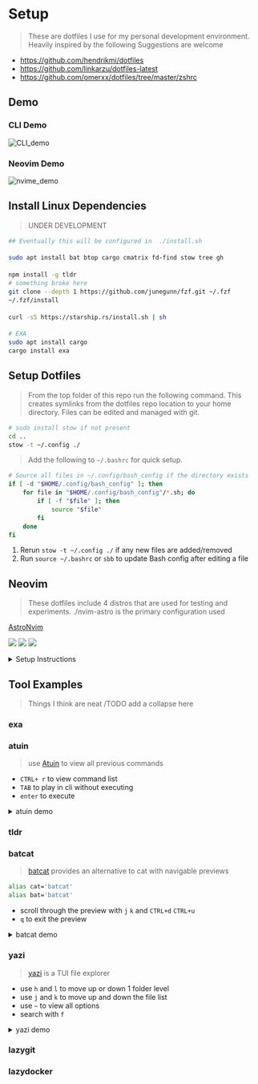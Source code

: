 # Setup

> These are dotfiles I use for my personal development environment. Heavily inspired by the following
> Suggestions are welcome

- https://github.com/hendrikmi/dotfiles
- https://github.com/linkarzu/dotfiles-latest
- https://github.com/omerxx/dotfiles/tree/master/zshrc

## Demo

### CLI Demo

![CLI_demo](./.Images/full_cli_demo_gif.gif)

### Neovim Demo

![nvime_demo](./.Images/nvim_demo_gif.gif)

## Install Linux Dependencies

> UNDER DEVELOPMENT

```bash
## Eventually this will be configured in  ./install.sh

sudo apt install bat btop cargo cmatrix fd-find stow tree gh

npm install -g tldr
# something broke here
git clone --depth 1 https://github.com/junegunn/fzf.git ~/.fzf
~/.fzf/install

curl -sS https://starship.rs/install.sh | sh

# EXA
sudo apt install cargo
cargo install exa

```

## Setup Dotfiles

> From the top folder of this repo run the following command. This creates symlinks from the dotfiles repo location
> to your home directory. Files can be edited and managed with git.

```bash
# sudo install stow if not present
cd ..
stow -t ~/.config ./
```

> Add the following to `~/.bashrc` for quick setup.

```bash
# Source all files in ~/.config/bash_config if the directory exists
if [ -d "$HOME/.config/bash_config" ]; then
    for file in "$HOME/.config/bash_config"/*.sh; do
        if [ -f "$file" ]; then
            source "$file"
        fi
    done
fi

```

1. Rerun `stow -t ~/.config ./` if any new files are added/removed
2. Run `source ~/.bashrc` or `sbb` to update Bash config after editing a file

## Neovim

> These dotfiles include 4 distros that are used for testing and experiments.
> ./nvim-astro is the primary configuration used

[AstroNvim](https://astronvim.com/)

<a href="https://dotfyle.com/acudworth3/dotfiles-nvim-astro"><img src="https://dotfyle.com/acudworth3/dotfiles-nvim-astro/badges/plugins?style=flat" /></a>
<a href="https://dotfyle.com/acudworth3/dotfiles-nvim-astro"><img src="https://dotfyle.com/acudworth3/dotfiles-nvim-astro/badges/leaderkey?style=flat" /></a>
<a href="https://dotfyle.com/acudworth3/dotfiles-nvim-astro"><img src="https://dotfyle.com/acudworth3/dotfiles-nvim-astro/badges/plugin-manager?style=flat" /></a>

<details>
<summary>Setup Instructions</summary>

### dotfiles/nvim-astro

Add the following to `.bashrc for best results`

```bash
alias nvim="NVIM_APPNAME=nvim-astro nvim"
export EDITOR="NVIM_APPNAME=nvim-astro nvim"
```

#### Install Instructions

> Install requires Neovim 0.9+. Always review the code before installing a configuration.

Clone the repository and install the plugins:

```sh
git clone git@github.com:acudworth3/dotfiles/nvim-astro ~/.config/acudworth3/dotfiles/nvim-astro
```

Open Neovim with this config:

```sh
NVIM_APPNAME=acudworth3/dotfiles/nvim-astro nvim
```

#### Plugins

##### editing-support

- [windwp/nvim-autopairs](https://dotfyle.com/plugins/windwp/nvim-autopairs)
- [ptdewey/yankbank-nvim](https://dotfyle.com/plugins/ptdewey/yankbank-nvim)

##### git

- [linrongbin16/gitlinker.nvim](https://dotfyle.com/plugins/linrongbin16/gitlinker.nvim)

##### keybinding

- [max397574/better-escape.nvim](https://dotfyle.com/plugins/max397574/better-escape.nvim)

##### lsp

- [ray-x/lsp_signature.nvim](https://dotfyle.com/plugins/ray-x/lsp_signature.nvim)
- [nvimtools/none-ls.nvim](https://dotfyle.com/plugins/nvimtools/none-ls.nvim)

##### media

- [andweeb/presence.nvim](https://dotfyle.com/plugins/andweeb/presence.nvim)

##### motion

- [gen740/SmoothCursor.nvim](https://dotfyle.com/plugins/gen740/SmoothCursor.nvim)

##### nvim-dev

- [kkharji/sqlite.lua](https://dotfyle.com/plugins/kkharji/sqlite.lua)

##### plugin-manager

- [folke/lazy.nvim](https://dotfyle.com/plugins/folke/lazy.nvim)

##### preconfigured

- [AstroNvim/AstroNvim](https://dotfyle.com/plugins/AstroNvim/AstroNvim)

##### snippet

- [L3MON4D3/LuaSnip](https://dotfyle.com/plugins/L3MON4D3/LuaSnip)

##### startup

- [goolord/alpha-nvim](https://dotfyle.com/plugins/goolord/alpha-nvim)

##### syntax

- [nvim-treesitter/nvim-treesitter](https://dotfyle.com/plugins/nvim-treesitter/nvim-treesitter)
- [kylechui/nvim-surround](https://dotfyle.com/plugins/kylechui/nvim-surround)

##### terminal-integration

- [samjwill/nvim-unception](https://dotfyle.com/plugins/samjwill/nvim-unception)

#### Language Servers

- bashls
- dockerls
- eslint
- html
- jsonls
- lua_ls
- marksman
- pyright
- yamlls

This readme was generated by [Dotfyle](https://dotfyle.com)

</details>

## Tool Examples

> Things I think are neat
> /TODO add a collapse here

### exa

### atuin

> use [Atuin](https://github.com/atuinsh/atuin) to view all previous commands

- `CTRL+ r` to view command list
- `TAB` to play in cli without executing
- `enter` to execute

<details>
<summary>atuin demo</summary>

![atuin_demo](./.Images/atuin.gif)

</details>

### tldr

### batcat

> [batcat](https://www.cyberciti.biz/open-source/bat-linux-command-a-cat-clone-with-written-in-rust/) provides an alternative to cat with navigable previews

```bash
alias cat='batcat'
alias bat='batcat'
```

- scroll through the preview with `j` `k` and `CTRL+d` `CTRL+u`
- `q` to exit the preview

<details>
<summary>batcat demo</summary>

![batcat](./.Images/batcat.gif)

</details>

### yazi

> [yazi](https://github.com/sxyazi/yazi) is a TUI file explorer

- use `h` and `l` to move up or down 1 folder level
- use `j` and `k` to move up and down the file list
- use `~` to view all options
- search with `f`
<details>
<summary>yazi demo</summary>

![yazi](./.Images/yazi.gif)

</details>

### lazygit

### lazydocker
